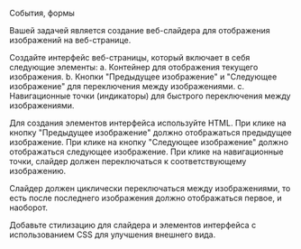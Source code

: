 События, формы

Вашей задачей является создание веб-слайдера для отображения изображений на веб-странице.

Создайте интерфейс веб-страницы, который включает в себя следующие элементы:
a. Контейнер для отображения текущего изображения.
b. Кнопки "Предыдущее изображение" и "Следующее изображение" для переключения между изображениями.
c. Навигационные точки (индикаторы) для быстрого переключения между изображениями.

Для создания элементов интерфейса используйте HTML.
При клике на кнопку "Предыдущее изображение" должно отображаться предыдущее изображение.
При клике на кнопку "Следующее изображение" должно отображаться следующее изображение.
При клике на навигационные точки, слайдер должен переключаться к соответствующему изображению.

Слайдер должен циклически переключаться между изображениями, то есть после последнего изображения должно отображаться первое, и наоборот.

Добавьте стилизацию для слайдера и элементов интерфейса с использованием CSS для улучшения внешнего вида.